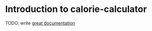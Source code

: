 # Introduction to calorie-calculator

TODO: write [great documentation](http://jacobian.org/writing/what-to-write/)
